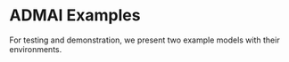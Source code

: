 # ADMAI Examples

For testing and demonstration, we present two example models with their environments.
